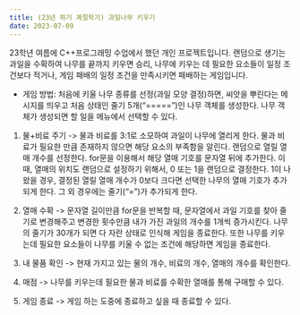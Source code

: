 ```yaml
---
title: (23년 하기 계절학기) 과일나무 키우기
date: 2023-07-09
---
```


23학년 여름에 C++프로그래밍 수업에서 했던 개인 프로젝트입니다. 랜덤으로 생기는 과일을 수확하여 나무를 끝까지 키우면 승리, 나무에 키우는 데 필요한 요소들이 일정 조건보다 적거나, 게임 패배의 일정 조건을 만족시키면 패배하는 게임입니다.

<!--more-->

- 게임 방법: 처음에 키울 나무 종류를 선정(과일 모양 결정)하면, 씨앗을 뿌린다는 메시지를 띄우고 처음 상태인 줄기 5개(“=====”)인 나무 객체를 생성한다.
나무 객체가 생성되면 할 일을 메뉴에서 선택할 수 있다.

1. 물+비료 주기 -> 물과 비료를 3:1로 소모하여 과일이 나무에 열리게 한다. 물과 비료가 필요한 만큼 존재하지 않으면 해당 요소의 부족함을 알린다. 랜덤으로 열릴 열매 개수를 선정한다. for문을 이용해서 해당 열매 기호를 문자열 뒤에 추가한다. 이때, 열매의 위치도 랜덤으로 설정하기 위해서, 0 또는 1을 랜덤으로 결정한다. 1이 나왔을 경우, 결정된 열릴 열매 개수가 0보다 크다면 선택한 나무의 열매 기호가 추가되게 한다. 그 외 경우에는 줄기(“=”)가 추가되게 한다.

2. 열매 수확 -> 문자열 길이만큼 for문을 반복할 때, 문자열에서 과일 기호를 찾아 줄기로 변경해주고 변경한 횟수만큼 내가 가진 과일의 개수를 1개씩 증가시킨다. 나무의 줄기가 30개가 되면 다 자란 상태로 인식해 게임을 종료한다. 또한 나무를 키우는데 필요한 요소들이 나무를 키울 수 없는 조건에 해당하면 게임을 종료한다.

3. 내 물품 확인 -> 현재 가지고 있는 물의 개수, 비료의 개수, 열매의 개수를 확인한다.

4. 매점 -> 나무를 키우는데 필요한 물과 비료를 수확한 열매를 통해 구매할 수 있다.

5. 게임 종료 -> 게임 하는 도중에 종료하고 싶을 때 종료할 수 있다.